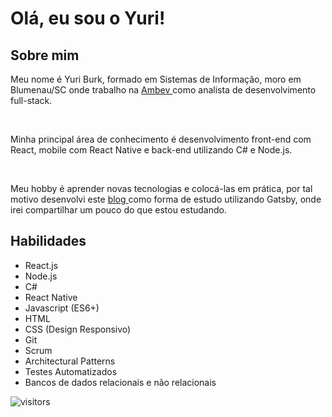 <h1>Olá, eu sou o Yuri!</h1>

<h2>Sobre mim</h2>
        <p>
          Meu nome é Yuri Burk, formado em Sistemas de
          Informação, moro em Blumenau/SC onde trabalho na
          <a
            target="_blank"
            rel="noopener noreferrer"
            href="https://ambevtech.com.br/"
          >
            Ambev
          </a>
          como analista de desenvolvimento full-stack.
        </p>
        <br />
        <p>
          Minha principal área de conhecimento é desenvolvimento front-end com React, mobile com React Native e back-end utilizando C# e Node.js.
        </p>
        <br />
        <p>
          Meu hobby é aprender novas tecnologias e colocá-las em prática, por
          tal motivo desenvolvi este  <a
            target="_blank"
            rel="noopener noreferrer"
            href="https://burk.dev/"
          >
            blog
          </a> como forma de estudo utilizando
          Gatsby, onde irei compartilhar um pouco do que estou estudando.
        </p>

<h2>Habilidades</h2>
        <ul>
          <li>React.js</li>
          <li>Node.js</li>
          <li>C#</li>
          <li>React Native</li>
          <li>Javascript (ES6+)</li>
          <li>HTML</li>
          <li>CSS (Design Responsivo)</li>
          <li>Git</li>
          <li>Scrum</li>
          <li>Architectural Patterns</li>
          <li>Testes Automatizados</li>
          <li>Bancos de dados relacionais e não relacionais</li>
        </ul>

![visitors](https://visitor-badge.glitch.me/badge?page_id=yuriburk.visitor-badge)
